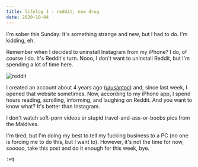 ```yaml
---
title: lifelog 1 - reddit, new drug
date: 2020-10-04
---
```


I'm sober this Sunday: It's something strange and new, but I had to do. I'm kidding, eh.

Remember when I decided to uninstall Instagram from my iPhone? I do, of course I do. It's Reddit's turn. Nooo, I don't want to uninstall Reddit, but I'm spending a lot of time here.

![reddit](https://media.tenor.com/images/d68a5f0d23c944ae16ae0d9cb68854f7/tenor.gif)

I created an account about 4 years ago ([u/usantoc](https://www.reddit.com/user/usantoc)) and, since last week, I opened that website sometimes. Now, according to my iPhone app, I spend hours reading, scrolling, informing, and laughing on Reddit. And you want to know what? It's better than Instagram.

I don't watch soft-porn videos or stupid travel-and-ass-or-boobs pics from the Maldives.

I'm tired, but I'm doing my best to tell my fucking business to a PC (no one is forcing me to do this, but I want to). However, it's not the time for now, sooooo, take this post and do it enough for this week, bye.

`:wq`
